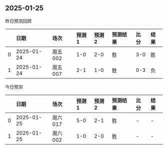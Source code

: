 

 ## 2025-01-25

昨日预测回顾

|    | 日期       | 场次    | 预测1   | 预测2   | 预测结果   | 比分   | 结果   |
|---:|:-----------|:--------|:--------|:--------|:-----------|:-------|:-------|
|  0 | 2025-01-24 | 周五002 | 1-0     | 2-0     | 胜         | 3-0    | 胜     |
|  1 | 2025-01-24 | 周五007 | 2-1     | 1-0     | 胜         | 0-3    | 负     |

今日预测

|    | 日期       | 场次    | 预测1   | 预测2   | 预测结果   | 比分   | 结果   |
|---:|:-----------|:--------|:--------|:--------|:-----------|:-------|:-------|
|  0 | 2025-01-25 | 周六017 | 5-0     | 2-1     | 胜         | -      | -      |
|  1 | 2025-01-25 | 周六002 | 1-0     | 2-0     | 胜         | -      | -      |